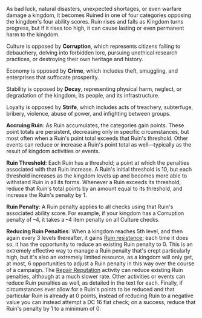 As bad luck, natural disasters, unexpected shortages, or even warfare damage a kingdom, it becomes Ruined in one of four categories opposing the kingdom's four ability scores. Ruin rises and falls as Kingdom turns progress, but if it rises too high, it can cause lasting or even permanent harm to the kingdom.  
  
Culture is opposed by **Corruption**, which represents citizens falling to debauchery, delving into forbidden lore, pursuing unethical research practices, or destroying their own heritage and history.  
  
Economy is opposed by **Crime**, which includes theft, smuggling, and enterprises that suffocate prosperity.  
  
Stability is opposed by **Decay**, representing physical harm, neglect, or degradation of the kingdom, its people, and its infrastructure.  
  
Loyalty is opposed by **Strife**, which includes acts of treachery, subterfuge, bribery, violence, abuse of power, and infighting between groups.  
  
**Accruing Ruin**: As Ruin accumulates, the categories gain points. These point totals are persistent, decreasing only in specific circumstances, but most often when a Ruin's point total exceeds that Ruin's threshold. Other events can reduce or increase a Ruin's point total as well—typically as the result of kingdom activities or events.  
  
**Ruin Threshold**: Each Ruin has a threshold; a point at which the penalties associated with that Ruin increase. A Ruin's initial threshold is 10, but each threshold increases as the kingdom levels up and becomes more able to withstand Ruin in all its forms. Whenever a Ruin exceeds its threshold, reduce that Ruin's total points by an amount equal to its threshold, and increase the Ruin's penalty by 1.  
  
**Ruin Penalty**: A Ruin penalty applies to all checks using that Ruin's associated ability score. For example, if your kingdom has a Corruption penalty of –4, it takes a –4 item penalty on all Culture checks.  
  
**Reducing Ruin Penalties**: When a kingdom reaches 5th level, and then again every 3 levels thereafter, it gains [Ruin resistance](https://2e.aonprd.com/Rules.aspx?ID=1769); each time it does so, it has the opportunity to reduce an existing Ruin penalty to 0. This is an extremely effective way to manage a Ruin penalty that's crept particularly high, but it's also an extremely limited resource, as a kingdom will only get, at most, 6 opportunities to adjust a Ruin penalty in this way over the course of a campaign. The [Repair Reputation](https://2e.aonprd.com/Actions.aspx?ID=1381) activity can reduce existing Ruin penalties, although at a much slower rate. Other activities or events can reduce Ruin penalties as well, as detailed in the text for each. Finally, if circumstances ever allow for a Ruin's points to be reduced and that particular Ruin is already at 0 points, instead of reducing Ruin to a negative value you can instead attempt a DC 16 flat check; on a success, reduce that Ruin's penalty by 1 to a minimum of 0.